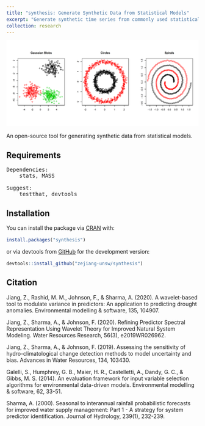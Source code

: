 ```yaml
---
title: "synthesis: Generate Synthetic Data from Statistical Models"
excerpt: "Generate synthetic time series from commonly used statistical models, including linear, nonlinear and chaotic systems."
collection: research
---
```

<img src='/images/synthesis.png'><br/>

An open-source tool for generating synthetic data from statistical models.

## Requirements
<pre>
Dependencies:
	stats, MASS

Suggest:
	testthat, devtools
</pre>

## Installation

You can install the package via [CRAN](https://cran.r-project.org/web/packages/synthesis/index.html) with: 

``` r
install.packages("synthesis")
```

or via devtools from [GitHub](https://github.com/zejiang-unsw/synthesis) for the development version:

``` r
devtools::install_github("zejiang-unsw/synthesis")
```

## Citation
Jiang, Z., Rashid, M. M., Johnson, F., & Sharma, A. (2020). A wavelet-based tool to modulate variance in predictors: An application to predicting drought anomalies. Environmental modelling & software, 135, 104907.

Jiang, Z., Sharma, A., & Johnson, F. (2020). Refining Predictor Spectral Representation Using Wavelet Theory for Improved Natural System Modeling. Water Resources Research, 56(3), e2019WR026962.

Jiang, Z., Sharma, A., & Johnson, F. (2019). Assessing the sensitivity of hydro-climatological change detection methods to model uncertainty and bias. Advances in Water Resources, 134, 103430.

Galelli, S., Humphrey, G. B., Maier, H. R., Castelletti, A., Dandy, G. C., & Gibbs, M. S. (2014). An evaluation framework for input variable selection algorithms for environmental data-driven models. Environmental modelling & software, 62, 33-51.

Sharma, A. (2000). Seasonal to interannual rainfall probabilistic forecasts for improved water supply management: Part 1 - A strategy for system predictor identification. Journal of Hydrology, 239(1), 232-239. 
